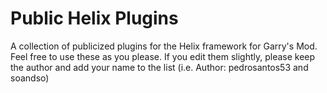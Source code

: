 # Public Helix Plugins
A collection of publicized plugins for the Helix framework for Garry's Mod.
Feel free to use these as you please. If you edit them slightly, please keep the author and add your name to the list (i.e. Author: pedrosantos53 and soandso)
